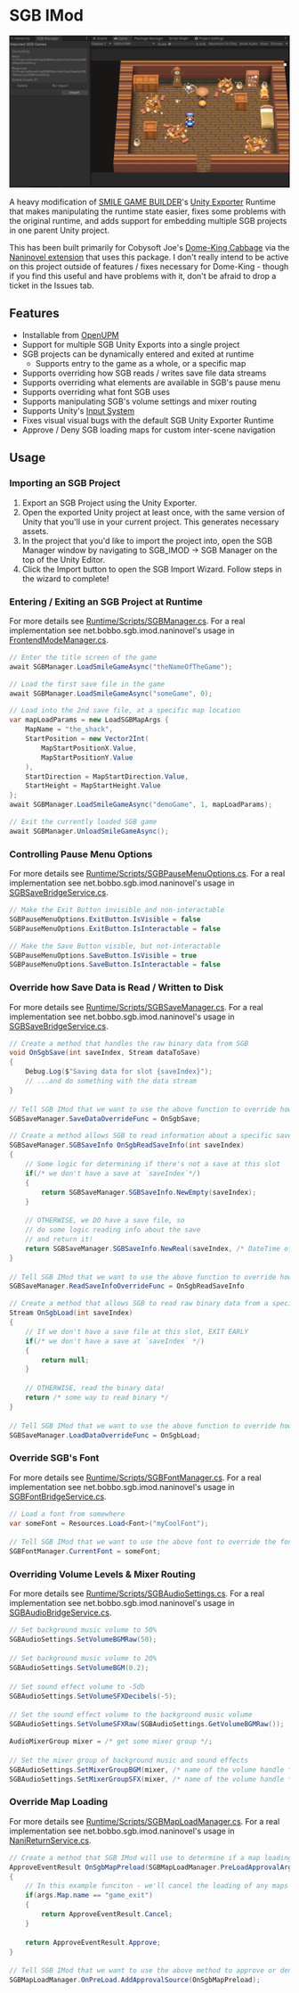 # SGB IMod

![A screencap of the Unity Editor, demonstrating this plugin's SGB Manager tab](docs/example_image.png)

A heavy modification of [SMILE GAME BUILDER](https://store.steampowered.com/app/483950/SMILE_GAME_BUILDER/)'s [Unity Exporter](https://store.steampowered.com/app/766450/SMILE_GAME_BUILDER_Exporter_for_Unity/) Runtime that makes manipulating the runtime state easier, fixes some problems with the original runtime, and adds support for embedding multiple SGB projects in one parent Unity project.

This has been built primarily for Cobysoft Joe's [Dome-King Cabbage](https://cobysoft.co/) via the [Naninovel extension](https://github.com/BOBBO-NET/net.bobbo.sgb.imod.naninovel/) that uses this package. I don't really intend to be active on this project outside of features / fixes necessary for Dome-King - though if you find this useful and have problems with it, don't be afraid to drop a ticket in the Issues tab.

## Features

- Installable from [OpenUPM](https://openupm.com/packages/net.bobbo.sgb.imod/)
- Support for multiple SGB Unity Exports into a single project
- SGB projects can be dynamically entered and exited at runtime
  - Supports entry to the game as a whole, or a specific map
- Supports overriding how SGB reads / writes save file data streams
- Supports overriding what elements are available in SGB's pause menu
- Supports overriding what font SGB uses
- Supports manipulating SGB's volume settings and mixer routing
- Supports Unity's [Input System](https://docs.unity3d.com/Packages/com.unity.inputsystem@1.2/manual/index.html)
- Fixes visual visual bugs with the default SGB Unity Exporter Runtime
- Approve / Deny SGB loading maps for custom inter-scene navigation

## Usage

### Importing an SGB Project

1. Export an SGB Project using the Unity Exporter.
2. Open the exported Unity project at least once, with the same version of Unity that you'll use in your current project. This generates necessary assets.
3. In the project that you'd like to import the project into, open the SGB Manager window by navigating to SGB_IMOD -> SGB Manager on the top of the Unity Editor.
4. Click the Import button to open the SGB Import Wizard. Follow steps in the wizard to complete!

### Entering / Exiting an SGB Project at Runtime

For more details see [Runtime/Scripts/SGBManager.cs](Runtime/Scripts/SGBManager.cs). For a real implementation see net.bobbo.sgb.imod.naninovel's usage in [FrontendModeManager.cs](https://github.com/BOBBO-NET/net.bobbo.sgb.imod.naninovel/blob/main/Runtime/FrontendModeManager.cs).

```C#
// Enter the title screen of the game
await SGBManager.LoadSmileGameAsync("theNameOfTheGame");
```

```C#
// Load the first save file in the game
await SGBManager.LoadSmileGameAsync("someGame", 0);
```

```C#
// Load into the 2nd save file, at a specific map location
var mapLoadParams = new LoadSGBMapArgs {
    MapName = "the_shack",
    StartPosition = new Vector2Int(
        MapStartPositionX.Value, 
        MapStartPositionY.Value
    ),
    StartDirection = MapStartDirection.Value,
    StartHeight = MapStartHeight.Value
};
await SGBManager.LoadSmileGameAsync("demoGame", 1, mapLoadParams);
```

```C#
// Exit the currently loaded SGB game
await SGBManager.UnloadSmileGameAsync();
```

### Controlling Pause Menu Options

For more details see [Runtime/Scripts/SGBPauseMenuOptions.cs](Runtime/Scripts/SGBPauseMenuOptions.cs). For a real implementation see net.bobbo.sgb.imod.naninovel's usage in [SGBSaveBridgeService.cs](https://github.com/BOBBO-NET/net.bobbo.sgb.imod.naninovel/blob/main/Runtime/SGBSaveBridgeService.cs).

```C#
// Make the Exit Button invisible and non-interactable
SGBPauseMenuOptions.ExitButton.IsVisible = false
SGBPauseMenuOptions.ExitButton.IsInteractable = false
```

```C#
// Make the Save Button visible, but not-interactable
SGBPauseMenuOptions.SaveButton.IsVisible = true
SGBPauseMenuOptions.SaveButton.IsInteractable = false
```

### Override how Save Data is Read / Written to Disk

For more details see [Runtime/Scripts/SGBSaveManager.cs](Runtime/Scripts/SGBSaveManager.cs). For a real implementation see net.bobbo.sgb.imod.naninovel's usage in [SGBSaveBridgeService.cs](https://github.com/BOBBO-NET/net.bobbo.sgb.imod.naninovel/blob/main/Runtime/SGBSaveBridgeService.cs).

```C#
// Create a method that handles the raw binary data from SGB
void OnSgbSave(int saveIndex, Stream dataToSave) 
{
    Debug.Log($"Saving data for slot {saveIndex}");
    // ...and do something with the data stream
}

// Tell SGB IMod that we want to use the above function to override how SGB handles saving
SGBSaveManager.SaveDataOverrideFunc = OnSgbSave;
```

```C#
// Create a method allows SGB to read information about a specific save slot
SGBSaveManager.SGBSaveInfo OnSgbReadSaveInfo(int saveIndex)
{
    // Some logic for determining if there's not a save at this slot
    if(/* we don't have a save at `saveIndex`*/) 
    {
        return SGBSaveManager.SGBSaveInfo.NewEmpty(saveIndex);
    }

    // OTHERWISE, we DO have a save file, so
    // do some logic reading info about the save
    // and return it!
    return SGBSaveManager.SGBSaveInfo.NewReal(saveIndex, /* DateTime of when the save was last written */);
}

// Tell SGB IMod that we want to use the above function to override how SGB handles reading information about a save file
SGBSaveManager.ReadSaveInfoOverrideFunc = OnSgbReadSaveInfo
```

```C#
// Create a method that allows SGB to read raw binary data from a specific save slot
Stream OnSgbLoad(int saveIndex)
{
    // If we don't have a save file at this slot, EXIT EARLY
    if(/* we don't have a save at `saveIndex` */)
    {
        return null;
    }

    // OTHERWISE, read the binary data!
    return /* some way to read binary */
}

// Tell SGB IMod that we want to use the above function to override how SGB handles reading the raw binary data of a save slot
SGBSaveManager.LoadDataOverrideFunc = OnSgbLoad;
```

### Override SGB's Font

For more details see [Runtime/Scripts/SGBFontManager.cs](Runtime/Scripts/SGBFontManager.cs). For a real implementation see net.bobbo.sgb.imod.naninovel's usage in [SGBFontBridgeService.cs](https://github.com/BOBBO-NET/net.bobbo.sgb.imod.naninovel/blob/main/Runtime/SGBFontBridgeService.cs).

```C#
// Load a font from somewhere
var someFont = Resources.Load<Font>("myCoolFont");

// Tell SGB IMod that we want to use the above font to override the font SGB will display text with
SGBFontManager.CurrentFont = someFont;
```

### Overriding Volume Levels & Mixer Routing

For more details see [Runtime/Scripts/SGBAudioSettings.cs](Runtime/Scripts/SGBAudioSettings.cs). For a real implementation see net.bobbo.sgb.imod.naninovel's usage in [SGBAudioBridgeService.cs](https://github.com/BOBBO-NET/net.bobbo.sgb.imod.naninovel/blob/main/Runtime/SGBAudioBridgeService.cs).

```C#
// Set background music volume to 50%
SGBAudioSettings.SetVolumeBGMRaw(50);

// Set background music volume to 20%
SGBAudioSettings.SetVolumeBGM(0.2);

// Set sound effect volume to -5db
SGBAudioSettings.SetVolumeSFXDecibels(-5);

// Set the sound effect volume to the background music volume
SGBAudioSettings.SetVolumeSFXRaw(SGBAudioSettings.GetVolumeBGMRaw());
```

```C#
AudioMixerGroup mixer = /* get some mixer group */;

// Set the mixer group of background music and sound effects
SGBAudioSettings.SetMixerGroupBGM(mixer, /* name of the volume handle */);
SGBAudioSettings.SetMixerGroupSFX(mixer, /* name of the volume handle */);
```

### Override Map Loading

For more details see [Runtime/Scripts/SGBMapLoadManager.cs](Runtime/Scripts/SGBMapLoadManager.cs). For a real implementation see net.bobbo.sgb.imod.naninovel's usage in [NaniReturnService.cs](https://github.com/BOBBO-NET/net.bobbo.sgb.imod.naninovel/blob/main/Runtime/NaniReturnService.cs).

```C#
// Create a method that SGB IMod will use to determine if a map loading operation should be approved or canceled
ApproveEventResult OnSgbMapPreload(SGBMapLoadManager.PreLoadApprovalArgs args)
{
    // In this example funciton - we'll cancel the loading of any maps named "game_exit".
    if(args.Map.name == "game_exit") 
    {
        return ApproveEventResult.Cancel;
    }

    return ApproveEventResult.Approve;
}

// Tell SGB IMod that we want to use the above method to approve or deny an SGB map loading
SGBMapLoadManager.OnPreLoad.AddApprovalSource(OnSgbMapPreload);
```
